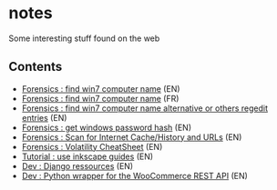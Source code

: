 # notes
Some interesting stuff found on the web

Contents
--
 * [Forensics : find win7 computer name](https://www.aldeid.com/wiki/Volatility/Retrieve-hostname) (EN)
 * [Forensics : find win7 computer name](http://remchp.com/mediawiki/index.php?title=Volatility#Trouver_le_hostname) (FR)
 * [Forensics : find win7 computer name alternative or others regedit entries](http://forensicartifacts.com/2010/08/computer-name/) (EN)
 * [Forensics : get windows password hash](https://www.aldeid.com/wiki/Volatility/Retrieve-password) (EN)
 * [Forensics : Scan for Internet Cache/History and URLs](http://volatility-labs.blogspot.ch/2012/09/howto-scan-for-internet-cachehistory.html) (EN)
 * [Forensics : Volatility CheatSheet](http://repository.root-me.org/Forensic/EN%20-%20Volatility%20cheatsheet%20v2.4.pdf) (EN)
 * [Tutorial : use inkscape guides](https://inkscapetutorials.org/2014/04/25/working-with-guides-in-inkscape/) (EN)
 * [Dev : Django ressources](https://gitlab.com/rosarior/awesome-django) (EN)
 * [Dev : Python wrapper for the WooCommerce REST API](https://pypi.python.org/pypi/WooCommerce) (EN)
 
